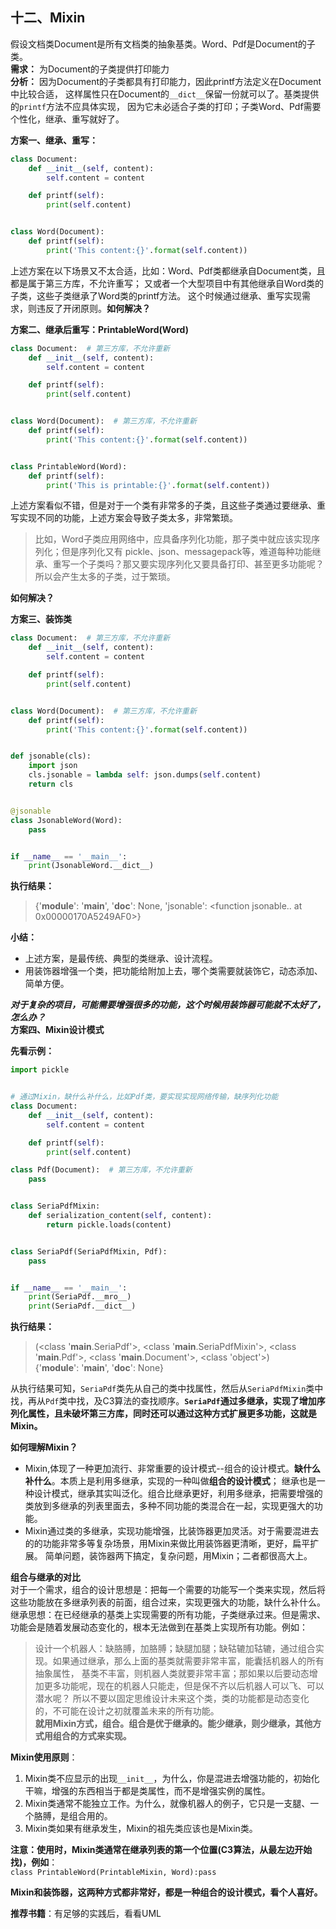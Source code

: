 ## 十二、Mixin  

假设文档类Document是所有文档类的抽象基类。Word、Pdf是Document的子类。  
**需求：** 为Document的子类提供打印能力  
**分析：** 因为Document的子类都具有打印能力，因此printf方法定义在Document中比较合适，
这样属性只在Document的`__dict__`保留一份就可以了。基类提供的`printf`方法不应具体实现，
因为它未必适合子类的打印；子类Word、Pdf需要个性化，继承、重写就好了。  

**方案一、继承、重写：**  

```python
class Document:
    def __init__(self, content):
        self.content = content

    def printf(self):
        print(self.content)


class Word(Document):
    def printf(self):
        print('This content:{}'.format(self.content))

```
上述方案在以下场景又不太合适，比如：Word、Pdf类都继承自Document类，且都是属于第三方库，不允许重写；
又或者一个大型项目中有其他继承自Word类的子类，这些子类继承了Word类的printf方法。
这个时候通过继承、重写实现需求，则违反了开闭原则。**如何解决？**  

**方案二、继承后重写：PrintableWord(Word)**  
```python
class Document:  # 第三方库，不允许重新
    def __init__(self, content):
        self.content = content

    def printf(self):
        print(self.content)


class Word(Document):  # 第三方库，不允许重新
    def printf(self):
        print('This content:{}'.format(self.content))


class PrintableWord(Word):
    def printf(self):
        print('This is printable:{}'.format(self.content))

```

上述方案看似不错，但是对于一个类有非常多的子类，且这些子类通过要继承、重写实现不同的功能，上述方案会导致子类太多，非常繁琐。
>比如，Word子类应用网络中，应具备序列化功能，那子类中就应该实现序列化；但是序列化又有
> pickle、json、messagepack等，难道每种功能继承、重写一个子类吗？那又要实现序列化又要具备打印、甚至更多功能呢？
> 所以会产生太多的子类，过于繁琐。   

**如何解决？**  

**方案三、装饰类**
```python
class Document:  # 第三方库，不允许重新
    def __init__(self, content):
        self.content = content

    def printf(self):
        print(self.content)


class Word(Document):  # 第三方库，不允许重新
    def printf(self):
        print('This content:{}'.format(self.content))


def jsonable(cls):
    import json
    cls.jsonable = lambda self: json.dumps(self.content)
    return cls


@jsonable
class JsonableWord(Word):
    pass


if __name__ == '__main__':
    print(JsonableWord.__dict__)

```
**执行结果：**
>{'__module__': '__main__', '__doc__': None, 'jsonable': <function jsonable.<locals>.<lambda> at 0x00000170A5249AF0>}  

**小结：**
- 上述方案，是最传统、典型的类继承、设计流程。
- 用装饰器增强一个类，把功能给附加上去，哪个类需要就装饰它，动态添加、简单方便。

***对于复杂的项目，可能需要增强很多的功能，这个时候用装饰器可能就不太好了，怎么办？***  
**方案四、Mixin设计模式**  

**先看示例：**
```python
import pickle


# 通过Mixin，缺什么补什么，比如Pdf类，要实现实现网络传输，缺序列化功能
class Document:
    def __init__(self, content):
        self.content = content

    def printf(self):
        print(self.content)

class Pdf(Document):  # 第三方库，不允许重新
    pass


class SeriaPdfMixin:
    def serialization_content(self, content):
        return pickle.loads(content)


class SeriaPdf(SeriaPdfMixin, Pdf):
    pass


if __name__ == '__main__':
    print(SeriaPdf.__mro__)
    print(SeriaPdf.__dict__)
```
**执行结果：**
>(<class '__main__.SeriaPdf'>, <class '__main__.SeriaPdfMixin'>, <class '__main__.Pdf'>, <class '__main__.Document'>, <class 'object'>)  
{'__module__': '__main__', '__doc__': None}  

从执行结果可知，`SeriaPdf`类先从自己的类中找属性，然后从`SeriaPdfMixin`类中找，再从`Pdf`类中找，及C3算法的查找顺序。**`SeriaPdf`通过多继承，实现了增加序列化属性，且未破坏第三方库，同时还可以通过这种方式扩展更多功能，这就是Mixin。**

**如何理解Mixin？**
- Mixin,体现了一种更加流行、非常重要的设计模式--组合的设计模式。**缺什么补什么**。本质上是利用多继承，实现的一种叫做**组合的设计模式**；
继承也是一种设计模式，继承其实叫泛化。组合比继承更好，利用多继承，把需要增强的类放到多继承的列表里面去，多种不同功能的类混合在一起，实现更强大的功能。
- Mixin通过类的多继承，实现功能增强，比装饰器更加灵活。对于需要混进去的的功能非常多等复杂场景，用Mixin来做比用装饰器更清晰，更好，扁平扩展。
简单问题，装饰器两下搞定，复杂问题，用Mixin；二者都很高大上。

**组合与继承的对比**  
对于一个需求，组合的设计思想是：把每一个需要的功能写一个类来实现，然后将这些功能放在多继承列表的前面，组合过来，实现更强大的功能，缺什么补什么。
继承思想：在已经继承的基类上实现需要的所有功能，子类继承过来。但是需求、功能会是随着发展动态变化的，根本无法做到在基类上实现所有功能。例如：
>设计一个机器人：缺胳膊，加胳膊；缺腿加腿；缺轱辘加轱辘，通过组合实现。如果通过继承，那么上面的基类就需要非常丰富，能囊括机器人的所有抽象属性，
> 基类不丰富，则机器人类就要非常丰富；那如果以后要动态增加更多功能呢，现在的机器人只能走，但是保不齐以后机器人可以飞、可以潜水呢？ 
> 所以不要以固定思维设计未来这个类，类的功能都是动态变化的，不可能在设计之初就覆盖未来的所有功能。  
> **就用Mixin方式，组合。组合是优于继承的。能少继承，则少继承，其他方式用组合的方式来实现。**  

**Mixin使用原则**：  
1. Mixin类不应显示的出现`__init__`，为什么，你是混进去增强功能的，初始化干嘛，增强的东西相当于都是类属性，而不是增强实例的属性。  
2. Mixin类通常不能独立工作。为什么，就像机器人的例子，它只是一支腿、一个胳膊，是组合用的。  
3. Mixin类如果有继承发生，Mixin的祖先类应该也是Mixin类。

**注意：使用时，Mixin类通常在继承列表的第一个位置(C3算法，从最左边开始找)，例如**：  
`class PrintableWord(PrintableMixin, Word):pass`

**Mixin和装饰器，这两种方式都非常好，都是一种组合的设计模式，看个人喜好。**   

**推荐书籍**：有足够的实践后，看看UML

